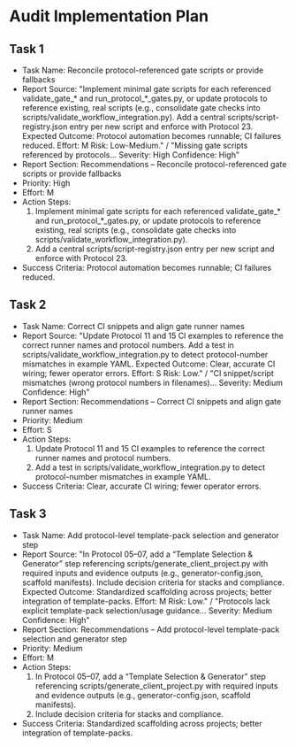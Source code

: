 # Audit Implementation Plan

## Task 1
- Task Name: Reconcile protocol-referenced gate scripts or provide fallbacks
- Report Source: "Implement minimal gate scripts for each referenced validate_gate_* and run_protocol_*_gates.py, or update protocols to reference existing, real scripts (e.g., consolidate gate checks into scripts/validate_workflow_integration.py). Add a central scripts/script-registry.json entry per new script and enforce with Protocol 23. Expected Outcome: Protocol automation becomes runnable; CI failures reduced. Effort: M Risk: Low-Medium." / "Missing gate scripts referenced by protocols... Severity: High Confidence: High"
- Report Section: Recommendations – Reconcile protocol-referenced gate scripts or provide fallbacks
- Priority: High
- Effort: M
- Action Steps:
  1. Implement minimal gate scripts for each referenced validate_gate_* and run_protocol_*_gates.py, or update protocols to reference existing, real scripts (e.g., consolidate gate checks into scripts/validate_workflow_integration.py).
  2. Add a central scripts/script-registry.json entry per new script and enforce with Protocol 23.
- Success Criteria: Protocol automation becomes runnable; CI failures reduced.

## Task 2
- Task Name: Correct CI snippets and align gate runner names
- Report Source: "Update Protocol 11 and 15 CI examples to reference the correct runner names and protocol numbers. Add a test in scripts/validate_workflow_integration.py to detect protocol-number mismatches in example YAML. Expected Outcome: Clear, accurate CI wiring; fewer operator errors. Effort: S Risk: Low." / "CI snippet/script mismatches (wrong protocol numbers in filenames)... Severity: Medium Confidence: High"
- Report Section: Recommendations – Correct CI snippets and align gate runner names
- Priority: Medium
- Effort: S
- Action Steps:
  1. Update Protocol 11 and 15 CI examples to reference the correct runner names and protocol numbers.
  2. Add a test in scripts/validate_workflow_integration.py to detect protocol-number mismatches in example YAML.
- Success Criteria: Clear, accurate CI wiring; fewer operator errors.

## Task 3
- Task Name: Add protocol-level template-pack selection and generator step
- Report Source: "In Protocol 05–07, add a “Template Selection & Generator” step referencing scripts/generate_client_project.py with required inputs and evidence outputs (e.g., generator-config.json, scaffold manifests). Include decision criteria for stacks and compliance. Expected Outcome: Standardized scaffolding across projects; better integration of template-packs. Effort: M Risk: Low." / "Protocols lack explicit template-pack selection/usage guidance... Severity: Medium Confidence: High"
- Report Section: Recommendations – Add protocol-level template-pack selection and generator step
- Priority: Medium
- Effort: M
- Action Steps:
  1. In Protocol 05–07, add a “Template Selection & Generator” step referencing scripts/generate_client_project.py with required inputs and evidence outputs (e.g., generator-config.json, scaffold manifests).
  2. Include decision criteria for stacks and compliance.
- Success Criteria: Standardized scaffolding across projects; better integration of template-packs.
